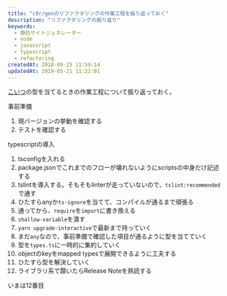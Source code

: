 ```yaml
---
title: "c8r/genのリファクタリングの作業工程を振り返っておく"
description: "リファクタリングの振り返り"
keywords:
  - 静的サイトジェネレーター
  - node
  - javascript
  - typescript
  - refactoring
createdAt: 2018-09-25 11:59:14
updatedAt: 2019-05-21 11:22:01
---
```


[こいつ](https://github.com/Himenon/gen/pull/1)の型を当てるときの作業工程について振り返っておく。

<!--truncate-->

事前準備

1. 現バージョンの挙動を確認する
2. テストを確認する

typescriptの導入

1. tsconfigを入れる
2. package.jsonでこれまでのフローが壊れないようにscriptsの中身だけ記述する
3. tslintを導入する。そもそもlinterが走っていないので、`tslint:recommended`で通す
4. ひたすらanyか`ts-ignore`を当てて、コンパイルが通るまで頑張る
5. 通ってから、`require`を`import`に書き換える
6. `shallow-variable`を潰す
7. `yarn upgrade-interactive`で最新まで持っていく
8. まだ`any`なので、事前準備で確認した項目が通るように型を当てていく
9. 型を`types.ts`に一時的に集約していく
10. objectのkeyをmapped typesで展開できるように工夫する
11. ひたすら型を解決していく
12. ライブラリ系で躓いたらRelease Noteを熟読する

いまは12番目
